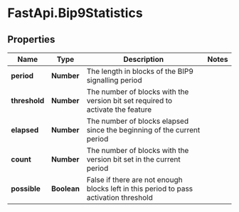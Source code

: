 # FastApi.Bip9Statistics

## Properties

Name | Type | Description | Notes
------------ | ------------- | ------------- | -------------
**period** | **Number** | The length in blocks of the BIP9 signalling period | 
**threshold** | **Number** | The number of blocks with the version bit set required to activate the feature | 
**elapsed** | **Number** | The number of blocks elapsed since the beginning of the current period | 
**count** | **Number** | The number of blocks with the version bit set in the current period | 
**possible** | **Boolean** | False if there are not enough blocks left in this period to pass activation threshold | 


